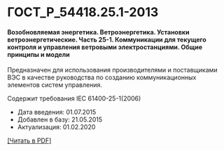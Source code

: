 # ГОСТ_Р_54418.25.1-2013

#### Возобновляемая энергетика. Ветроэнергетика. Установки ветроэнергетические. Часть 25-1. Коммуникации для текущего контроля и управления ветровыми электростанциями. Общие принципы и модели

Предназначен для использования производителями и поставщиками ВЭС в качестве руководства по созданию коммуникационных элементов систем управления.

Содержит требования IEC 61400-25-1(2006)

- Дата введения: 01.07.2015
- Добавлен в базу: 21.05.2015
- Актуализация: 01.02.2020

<a onclick="openFileCallback('https://standartgost.ru/g/ГОСТ_Р_54418.25.1-2013.pdf', 'ГОСТ_Р_54418.25.1-2013.pdf');" href="#">[Читать в PDF]</a>